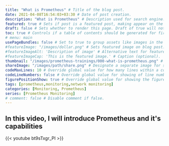 ```yaml
---
title: "What is Prometheus" # Title of the blog post.
date: 2021-04-08T16:54:03+03:30 # Date of post creation.
description: "What is Prometheus" # Description used for search engine.
featured: true # Sets if post is a featured post, making appear on the home page side bar.
draft: false # Sets whether to render this page. Draft of true will not be rendered.
toc: true # Controls if a table of contents should be generated for first-level links automatically.
# menu: main
usePageBundles: false # Set to true to group assets like images in the same folder as this post.
#featureImage: "/images/dollar.png" # Sets featured image on blog post.
#featureImageAlt: 'Description of image' # Alternative text for featured image.
#featureImageCap: 'This is the featured image.' # Caption (optional).
thumbnail: "/images/prometheus-trainings/000-what-is-prometheus.png" # Sets thumbnail image appearing inside card on homepage.
shareImage: "/images/path/share.png" # Designate a separate image for social media sharing.
codeMaxLines: 10 # Override global value for how many lines within a code block before auto-collapsing.
codeLineNumbers: false # Override global value for showing of line numbers within code block.
figurePositionShow: true # Override global value for showing the figure label.
tags: [prometheus,monitoring,network monitoring]
categories: [Monitoring, Prometheus]
series: [Prometheus Monitoring]
# comment: false # Disable comment if false.
---
```


## In this video, I will introduce Prometheus and it's capabilities <!--more-->
{{< youtube bt9sTxgr_PI >}}
